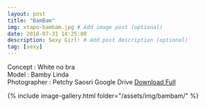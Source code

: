 ```yaml
---
layout: post
title: "BamBam"
img: xtapo-bambam.jpg # Add image post (optional)
date: 2018-07-31 14:25:00
description: Sexy Girl! # Add post description (optional)
tag: [sexy]
---
```

Concept : White no bra  
Model : Bamby Linda  
Photographer : Petchy Saosri
Google Drive [Download Full](http://gestyy.com/e0GqEy)              

{% include image-gallery.html folder="/assets/img/bambam/" %}
